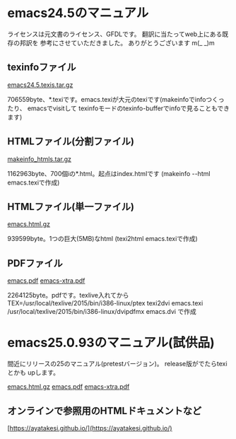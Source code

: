 # emacs24.5のマニュアル
ライセンスは元文書のライセンス、GFDLです。 翻訳に当たってweb上にある既存の邦訳を
参考にさせていただきました。 ありがとうございます m(_ _)m

## texinfoファイル
[emacs24.5.texis.tar.gz](http://ayatakesi.html.xdomain.jp/emacs/24.5/emacs24.5.texis.tar.gz)

706559byte、*.texiです。emacs.texiが大元のtexiです(makeinfoでinfoつくったり、
emacsでvisitして texinfoモードのtexinfo-bufferでinfoで見ることもできます)

## HTMLファイル(分割ファイル)
[makeinfo_htmls.tar.gz](http://ayatakesi.html.xdomain.jp/emacs/24.5/makeinfo_htmls.tar.gz)

1162963byte、700個iの*.html。起点はindex.htmlです
(makeinfo --html emacs.texiで作成)

## HTMLファイル(単一ファイル)
[emacs.html.gz](http://ayatakesi.html.xdomain.jp/emacs/24.5/emacs.html.gz)

939599byte。1つの巨大(5MB)なhtml
(texi2html emacs.texiで作成)

## PDFファイル
[emacs.pdf](http://ayatakesi.html.xdomain.jp/emacs/24.5/emacs.pdf)
[emacs-xtra.pdf](http://ayatakesi.html.xdomain.jp/emacs/25.0.93/emacs-xtra.pdf)

2264125byte。pdfです。texlive入れてから
TEX=/usr/local/texlive/2015/bin/i386-linux/ptex texi2dvi emacs.texi
/usr/local/texlive/2015/bin/i386-linux/dvipdfmx emacs.dvi
で作成

# emacs25.0.93のマニュアル(試供品)

間近にリリースの25のマニュアル(pretestバージョン)。 release版がでたらtexiとかも
upします。

[emacs.html.gz](http://ayatakesi.html.xdomain.jp/emacs/25.0.93/emacs.html.gz)
[emacs.pdf](http://ayatakesi.html.xdomain.jp/emacs/25.0.93/emacs.pdf)
[emacs-xtra.pdf](http://ayatakesi.html.xdomain.jp/emacs/25.0.93/emacs-xtra.pdf)

## オンラインで参照用のHTMLドキュメントなど
[https://ayatakesi.github.io/](https://ayatakesi.github.io/)
